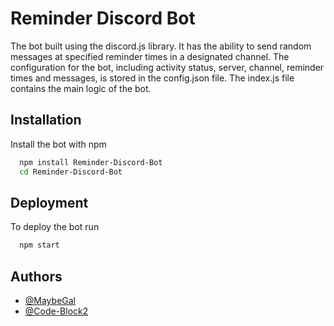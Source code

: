 # Reminder Discord Bot

The bot built using the discord.js library. It has the ability to send random messages at specified reminder times in a designated channel. The configuration for the bot, including activity status, server, channel, reminder times and messages, is stored in the config.json file. The index.js file contains the main logic of the bot.

## Installation

Install the bot with npm

```bash
  npm install Reminder-Discord-Bot
  cd Reminder-Discord-Bot
```

## Deployment

To deploy the bot run

```bash
  npm start
```

## Authors

- [@MaybeGal](https://github.com/MaybeGal)
- [@Code-Block2](https://github.com/Code-Block2)
